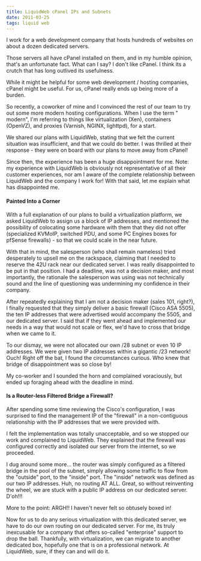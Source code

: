 ```yaml
---
title: LiquidWeb cPanel IPs and Subnets
date: 2011-03-25
tags: liquid web
---
```

I work for a web development company that hosts hundreds of websites on about a dozen dedicated servers.

Those servers all have cPanel installed on them, and in my humble opinion, that's an unfortunate fact. What can I say? I don't like cPanel. I think its a crutch that has long outlived its usefulness.

While it might be helpful for some web development / hosting companies, cPanel might be useful. For us, cPanel really ends up being more of a burden.

So recently, a coworker of mine and I convinced the rest of our team to try out some more modern hosting configurations. When I use the term " modern", I'm referring to things like virtualization (Xen), containers (OpenVZ), and proxies (Varnish, NGINX, lighttpd), for a start.

We shared our plans with LiquidWeb, stating that we felt the current situation was insufficient, and that we could do better. I was thrilled at their response - they were on board with our plans to move away from cPanel!

Since then, the experience has been a huge disappointment for me. Note: my experience with LiquidWeb is obviously not representative of all their customer experiences, nor am I aware of the complete relationship between LiquidWeb and the company I work for! With that said, let me explain what has disappointed me.

#### Painted Into a Corner

With a full explanation of our plans to build a virtualization platform, we asked LiquidWeb to assign us a block of IP addresses, and mentioned the possibility of colocating some hardware with them that they did not offer (specialized KVMoIP, switched PDU, and some PC Engines boxes for pfSense firewalls) - so that we could scale in the near future.

With that in mind, the salesperson (who shall remain nameless) tried desperately to upsell me on the rackspace, claiming that I needed to reserve the 42U rack near our dedicated server. I was really disappointed to be put in that position. I had a deadline, was not a decision maker, and most importantly, the rationale the salesperson was using was not technically sound and the line of questioning was undermining my confidence in their company.

After repeatedly explaining that I am not a decision maker (sales 101, right?), I finally requested that they simply deliver a basic firewall (Cisco ASA 5505), the ten IP addresses that were advertised would accompany the 5505, and our dedicated server.  I said that if they went ahead and implemented our needs in a way that would not scale or flex, we'd have to cross that bridge when we came to it.

To our dismay, we were not allocated our own /28 subnet or even 10 IP addresses. We were given two IP addresses within a gigantic /23 network! Ouch! Right off the bat, I found the circumstances curious. Who knew that bridge of disappointment was so close by!

My co-worker and I sounded the horn and complained voraciously, but ended up foraging ahead with the deadline in mind.

#### Is a Router-less Filtered Bridge a Firewall?

After spending some time reviewing the Cisco's configuration, I was surprised to find the management IP of the "firewall" in a non-contiguous relationship with the IP addresses that we were provided with.

I felt the implementation was totally unacceptable, and so we stopped our work and complained to LiquidWeb. They explained that the firewall was configured correctly and isolated our server from the internet, so we proceeded.

I dug around some more... the router was simply configured as a filtered bridge in the pool of the subnet, simply allowing some traffic to flow from the "outside" port, to the "inside" port. The "inside" network was defined as our two IP addresses. Huh, no routing AT ALL. Great, so without reinventing the wheel, we are stuck with a public IP address on our dedicated server. D'oh!!!

More to the point: ARGH!! I haven't never felt so obtusely boxed in!

Now for us to do any serious virtualization with this dedicated server, we have to do our own routing on our dedicated server. For me, its truly inexcusable for a company that offers so-called "enterprise" support to drop the ball. Thankfully, with virtualization, we can migrate to another dedicated box, hopefully one that is on a professional network. At LiquidWeb, sure, if they can and will do it.

